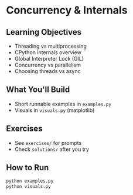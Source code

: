 # Concurrency & Internals

## Learning Objectives
- Threading vs multiprocessing
- CPython internals overview
- Global Interpreter Lock (GIL)
- Concurrency vs parallelism
- Choosing threads vs async

## What You'll Build
- Short runnable examples in `examples.py`
- Visuals in `visuals.py` (matplotlib)

## Exercises
- See `exercises/` for prompts
- Check `solutions/` after you try

## How to Run
```bash
python examples.py
python visuals.py
```
